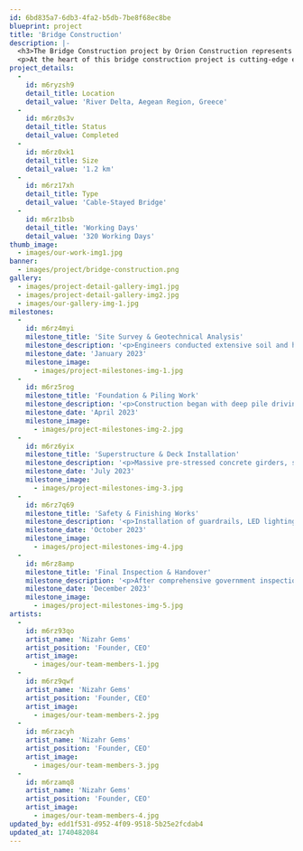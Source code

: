 ```yaml
---
id: 6bd835a7-6db3-4fa2-b5db-7be8f68ec8be
blueprint: project
title: 'Bridge Construction'
description: |-
  <h3>The Bridge Construction project by Orion Construction represents a major milestone in infrastructure development, reinforcing our commitment to enhancing connectivity, improving transportation efficiency, and ensuring structural durability. Bridges are not just engineering feats; they are essential lifelines that connect communities, support economic growth, and facilitate the seamless movement of people and goods. With this project, Orion Construction continues to set new benchmarks in precision engineering, innovative design, and sustainable construction.</h3>
  <p>At the heart of this bridge construction project is cutting-edge engineering and meticulous planning. Every aspect of the design has been carefully analyzed to ensure optimal load distribution, seismic resistance, and weather adaptability. Utilizing advanced materials such as high-performance concrete, corrosion-resistant steel, and reinforced structural components, we have created a bridge that not only meets but exceeds industry safety standards. Our engineers have incorporated modern stress analysis techniques and wind resistance modeling to enhance stability and longevity, ensuring that the structure can withstand extreme conditions and heavy traffic loads. Transportation efficiency and regional connectivity were primary objectives in the planning and execution of this bridge. By strategically positioning this structure in a high-traffic corridor, we have significantly reduced congestion, shortened travel times, and improved overall road network efficiency. The bridge provides a seamless connection between major urban centers and rural communities, facilitating smoother transportation for commuters, emergency services, and freight carriers. This enhanced accessibility contributes to regional economic development, increased trade opportunities, and improved quality of life for local residents.</p>
project_details:
  -
    id: m6ryzsh9
    detail_title: Location
    detail_value: 'River Delta, Aegean Region, Greece'
  -
    id: m6rz0s3v
    detail_title: Status
    detail_value: Completed
  -
    id: m6rz0xk1
    detail_title: Size
    detail_value: '1.2 km'
  -
    id: m6rz17xh
    detail_title: Type
    detail_value: 'Cable-Stayed Bridge'
  -
    id: m6rz1bsb
    detail_title: 'Working Days'
    detail_value: '320 Working Days'
thumb_image:
  - images/our-work-img1.jpg
banner:
  - images/project/bridge-construction.png
gallery:
  - images/project-detail-gallery-img1.jpg
  - images/project-detail-gallery-img2.jpg
  - images/our-gallery-img-1.jpg
milestones:
  -
    id: m6rz4myi
    milestone_title: 'Site Survey & Geotechnical Analysis'
    milestone_description: '<p>Engineers conducted extensive soil and hydrology studies to determine the best location for the bridge. Load-bearing calculations were performed to ensure stability, and environmental impact assessments guided sustainable construction planning.</p>'
    milestone_date: 'January 2023'
    milestone_image:
      - images/project-milestones-img-1.jpg
  -
    id: m6rz5rog
    milestone_title: 'Foundation & Piling Work'
    milestone_description: '<p>Construction began with deep pile driving and reinforced concrete footings, designed to anchor the bridge securely. The foundation was optimized to withstand seismic activity and extreme weather conditions, ensuring long-term durability.</p>'
    milestone_date: 'April 2023'
    milestone_image:
      - images/project-milestones-img-2.jpg
  -
    id: m6rz6yix
    milestone_title: 'Superstructure & Deck Installation'
    milestone_description: '<p>Massive pre-stressed concrete girders, steel cables, and deck segments were precisely assembled. Cutting-edge engineering techniques ensured proper weight distribution, enabling the bridge to support heavy loads without structural compromise.</p>'
    milestone_date: 'July 2023'
    milestone_image:
      - images/project-milestones-img-3.jpg
  -
    id: m6rz7q69
    milestone_title: 'Safety & Finishing Works'
    milestone_description: '<p>Installation of guardrails, LED lighting, expansion joints, and drainage systems was completed. The bridge underwent rigorous stress testing, wind resistance analysis, and weight distribution validation to confirm compliance with international safety standards.</p>'
    milestone_date: 'October 2023'
    milestone_image:
      - images/project-milestones-img-4.jpg
  -
    id: m6rz8amp
    milestone_title: 'Final Inspection & Handover'
    milestone_description: '<p>After comprehensive government inspections and structural audits, the bridge was officially opened for public use. It now serves as a vital connection point, improving regional mobility and supporting economic growth.</p>'
    milestone_date: 'December 2023'
    milestone_image:
      - images/project-milestones-img-5.jpg
artists:
  -
    id: m6rz93qo
    artist_name: 'Nizahr Gems'
    artist_position: 'Founder, CEO'
    artist_image:
      - images/our-team-members-1.jpg
  -
    id: m6rz9qwf
    artist_name: 'Nizahr Gems'
    artist_position: 'Founder, CEO'
    artist_image:
      - images/our-team-members-2.jpg
  -
    id: m6rzacyh
    artist_name: 'Nizahr Gems'
    artist_position: 'Founder, CEO'
    artist_image:
      - images/our-team-members-3.jpg
  -
    id: m6rzamq8
    artist_name: 'Nizahr Gems'
    artist_position: 'Founder, CEO'
    artist_image:
      - images/our-team-members-4.jpg
updated_by: edd1f531-d952-4f09-9518-5b25e2fcdab4
updated_at: 1740482084
---
```

